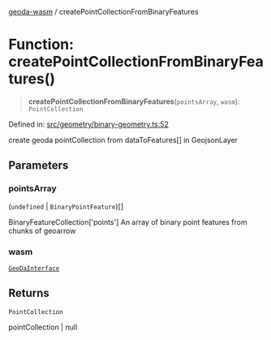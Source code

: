 [geoda-wasm](../globals.md) / createPointCollectionFromBinaryFeatures

# Function: createPointCollectionFromBinaryFeatures()

> **createPointCollectionFromBinaryFeatures**(`pointsArray`, `wasm`): `PointCollection`

Defined in: [src/geometry/binary-geometry.ts:52](https://github.com/GeoDaCenter/geoda-lib/blob/92ce80b2e81e5a6276ad0890a9a8fe638734b201/src/js/src/geometry/binary-geometry.ts#L52)

create geoda pointCollection from dataToFeatures[] in GeojsonLayer

## Parameters

### pointsArray

(`undefined` \| `BinaryPointFeature`)[]

BinaryFeatureCollection['points'] An array of binary point features from chunks of geoarrow

### wasm

[`GeoDaInterface`](../interfaces/GeoDaInterface.md)

## Returns

`PointCollection`

pointCollection | null
